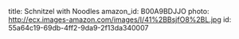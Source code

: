 title: Schnitzel with Noodles
amazon_id: B00A9BDJJO
photo: http://ecx.images-amazon.com/images/I/41%2BBsjfO8%2BL.jpg
id: 55a64c19-69db-4ff2-9da9-2f13da340007
